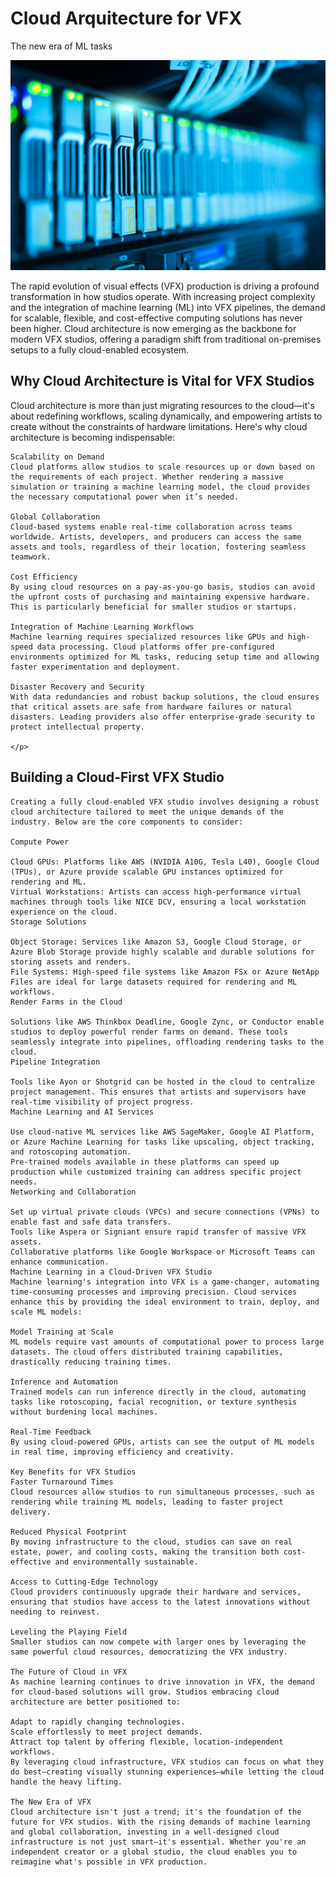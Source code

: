 <h1>Cloud Arquitecture for VFX</h1>
<p class="subtitle">The new era of ML tasks</p>

<img src="../assets/cloud2.jpg" alt="Cloud Computing" class="blog-image">
<p>The rapid evolution of visual effects (VFX) production is driving a profound transformation in how studios operate. With increasing project complexity and the integration of machine learning (ML) into VFX pipelines, the demand for scalable, flexible, and cost-effective computing solutions has never been higher. Cloud architecture is now emerging as the backbone for modern VFX studios, offering a paradigm shift from traditional on-premises setups to a fully cloud-enabled ecosystem.</p>
<h2>Why Cloud Architecture is Vital for VFX Studios</h2>
<p>Cloud architecture is more than just migrating resources to the cloud—it's about redefining workflows, scaling dynamically, and empowering artists to create without the constraints of hardware limitations. Here's why cloud architecture is becoming indispensable:

    Scalability on Demand
    Cloud platforms allow studios to scale resources up or down based on the requirements of each project. Whether rendering a massive simulation or training a machine learning model, the cloud provides the necessary computational power when it’s needed.
    
    Global Collaboration
    Cloud-based systems enable real-time collaboration across teams worldwide. Artists, developers, and producers can access the same assets and tools, regardless of their location, fostering seamless teamwork.
    
    Cost Efficiency
    By using cloud resources on a pay-as-you-go basis, studios can avoid the upfront costs of purchasing and maintaining expensive hardware. This is particularly beneficial for smaller studios or startups.
    
    Integration of Machine Learning Workflows
    Machine learning requires specialized resources like GPUs and high-speed data processing. Cloud platforms offer pre-configured environments optimized for ML tasks, reducing setup time and allowing faster experimentation and deployment.
    
    Disaster Recovery and Security
    With data redundancies and robust backup solutions, the cloud ensures that critical assets are safe from hardware failures or natural disasters. Leading providers also offer enterprise-grade security to protect intellectual property.
    
    </p>

<h2>Building a Cloud-First VFX Studio</h2>
<p>

    Creating a fully cloud-enabled VFX studio involves designing a robust cloud architecture tailored to meet the unique demands of the industry. Below are the core components to consider:

    Compute Power
    
    Cloud GPUs: Platforms like AWS (NVIDIA A10G, Tesla L40), Google Cloud (TPUs), or Azure provide scalable GPU instances optimized for rendering and ML.
    Virtual Workstations: Artists can access high-performance virtual machines through tools like NICE DCV, ensuring a local workstation experience on the cloud.
    Storage Solutions
    
    Object Storage: Services like Amazon S3, Google Cloud Storage, or Azure Blob Storage provide highly scalable and durable solutions for storing assets and renders.
    File Systems: High-speed file systems like Amazon FSx or Azure NetApp Files are ideal for large datasets required for rendering and ML workflows.
    Render Farms in the Cloud
    
    Solutions like AWS Thinkbox Deadline, Google Zync, or Conductor enable studios to deploy powerful render farms on demand. These tools seamlessly integrate into pipelines, offloading rendering tasks to the cloud.
    Pipeline Integration
    
    Tools like Ayon or Shotgrid can be hosted in the cloud to centralize project management. This ensures that artists and supervisors have real-time visibility of project progress.
    Machine Learning and AI Services
    
    Use cloud-native ML services like AWS SageMaker, Google AI Platform, or Azure Machine Learning for tasks like upscaling, object tracking, and rotoscoping automation.
    Pre-trained models available in these platforms can speed up production while customized training can address specific project needs.
    Networking and Collaboration
    
    Set up virtual private clouds (VPCs) and secure connections (VPNs) to enable fast and safe data transfers.
    Tools like Aspera or Signiant ensure rapid transfer of massive VFX assets.
    Collaborative platforms like Google Workspace or Microsoft Teams can enhance communication.
    Machine Learning in a Cloud-Driven VFX Studio
    Machine learning's integration into VFX is a game-changer, automating time-consuming processes and improving precision. Cloud services enhance this by providing the ideal environment to train, deploy, and scale ML models:
    
    Model Training at Scale
    ML models require vast amounts of computational power to process large datasets. The cloud offers distributed training capabilities, drastically reducing training times.
    
    Inference and Automation
    Trained models can run inference directly in the cloud, automating tasks like rotoscoping, facial recognition, or texture synthesis without burdening local machines.
    
    Real-Time Feedback
    By using cloud-powered GPUs, artists can see the output of ML models in real time, improving efficiency and creativity.
    
    Key Benefits for VFX Studios
    Faster Turnaround Times
    Cloud resources allow studios to run simultaneous processes, such as rendering while training ML models, leading to faster project delivery.
    
    Reduced Physical Footprint
    By moving infrastructure to the cloud, studios can save on real estate, power, and cooling costs, making the transition both cost-effective and environmentally sustainable.
    
    Access to Cutting-Edge Technology
    Cloud providers continuously upgrade their hardware and services, ensuring that studios have access to the latest innovations without needing to reinvest.
    
    Leveling the Playing Field
    Smaller studios can now compete with larger ones by leveraging the same powerful cloud resources, democratizing the VFX industry.
    
    The Future of Cloud in VFX
    As machine learning continues to drive innovation in VFX, the demand for cloud-based solutions will grow. Studios embracing cloud architecture are better positioned to:
    
    Adapt to rapidly changing technologies.
    Scale effortlessly to meet project demands.
    Attract top talent by offering flexible, location-independent workflows.
    By leveraging cloud infrastructure, VFX studios can focus on what they do best—creating visually stunning experiences—while letting the cloud handle the heavy lifting.
    
    The New Era of VFX
    Cloud architecture isn't just a trend; it's the foundation of the future for VFX studios. With the rising demands of machine learning and global collaboration, investing in a well-designed cloud infrastructure is not just smart—it's essential. Whether you're an independent creator or a global studio, the cloud enables you to reimagine what's possible in VFX production.
</p>